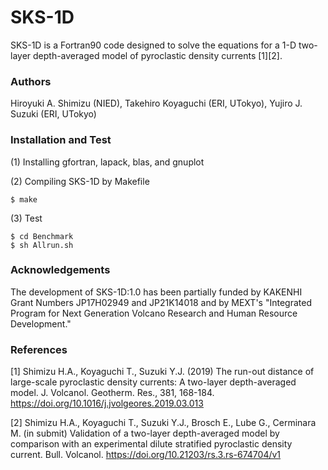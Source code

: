 # SKS-1D
SKS-1D is a Fortran90 code designed to solve the equations for a 1-D two-layer depth-averaged model of pyroclastic density currents [1][2].


### Authors
Hiroyuki A. Shimizu (NIED), Takehiro Koyaguchi (ERI, UTokyo), Yujiro J. Suzuki (ERI, UTokyo)


### Installation and Test
(1) Installing gfortran, lapack, blas, and gnuplot

(2) Compiling SKS-1D by Makefile

    $ make

(3) Test

    $ cd Benchmark
    $ sh Allrun.sh


### Acknowledgements
The development of SKS-1D:1.0 has been partially funded by KAKENHI Grant Numbers JP17H02949 and JP21K14018 and by MEXT's "Integrated Program for Next Generation Volcano Research and Human Resource Development."


### References
[1] Shimizu H.A., Koyaguchi T., Suzuki Y.J. (2019) The run-out distance of large-scale pyroclastic density currents: A two-layer depth-averaged model. J. Volcanol. Geotherm. Res., 381, 168-184. https://doi.org/10.1016/j.jvolgeores.2019.03.013

[2] Shimizu H.A., Koyaguchi T., Suzuki Y.J., Brosch E., Lube G., Cerminara M. (in submit) Validation of a two-layer depth-averaged model by comparison with an experimental dilute stratified pyroclastic density current. Bull. Volcanol. https://doi.org/10.21203/rs.3.rs-674704/v1
